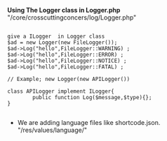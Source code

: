 


<b>Using The Logger class in Logger.php</b> "/core/crosscuttingconcers/log/Logger.php"

<pre><code>
give a ILogger  in Logger class
$ad = new Logger(new FileLogger());
$ad->Log("hello",FileLogger::WARNING) ;
$ad->Log("hello",FileLogger::ERROR) ;
$ad->Log("hello",FileLogger::NOTICE) ;
$ad->Log("hello",FileLogger::FATAL) ;

// Example; new Logger(new APILogger())

class APILogger implement ILogger{
        public function Log($message,$type){};
}

</pre></code>

- We are adding language files like shortcode.json. "/res/values/language/"

